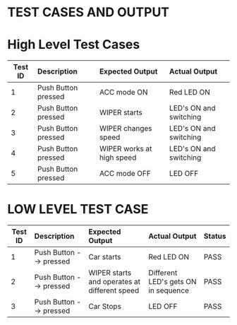 # TEST CASES AND OUTPUT
# High Level Test Cases
| Test ID | Description | Expected Output | Actual Output |
| --------|:------------|:--------|:-----------|
| 1 | Push Button pressed | ACC mode ON | Red LED ON |
| 2 | Push Button pressed | WIPER starts | LED's ON and switching| 
| 3 | Push Button pressed | WIPER changes speed | LED's ON and switching | 
| 4 | Push Button pressed | WIPER works at high speed | LED's ON and switching |  
| 5 | Push Button pressed |ACC mode OFF | LED OFF| 


# LOW LEVEL TEST CASE
 | Test ID | Description | Expected Output | Actual Output | Status | 
 | --------|:------------|:--------|:-----------|:-------------| 
 | 1 | Push Button --> pressed | Car starts | Red LED ON | PASS |
 | 2 | Push Button --> pressed | WIPER starts and operates at different speed | Different LED's gets ON in sequence | PASS |
 | 3 | Push Button --> pressed | Car Stops | LED OFF | PASS |

